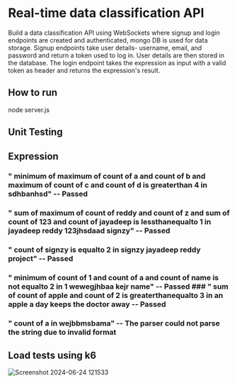 # Real-time data classification API
Build a data classification API using WebSockets where signup and login endpoints are created and authenticated, mongo DB is used for data storage.
Signup endpoints take user details- username, email, and password and return a token used to log in.
User details are then stored in the database.
The login endpoint takes the expression as input with a valid token as header and returns the expression's result.
## How to run
node server.js
## Unit Testing
## Expression                                                                                                                                                  
### " minimum of maximum of count of a and count of b and maximum of count of c and count of d is greaterthan 4 in sdhbanhsd"                                   -- Passed
### " sum of maximum of count of reddy and count of z and sum of count of 123 and count of jayadeep is lessthanequalto 1 in jayadeep reddy 123jhsdaad signzy"   --  Passed
### " count of signzy is equalto 2 in signzy jayadeep reddy project"                                                                                            --  Passed
### " minimum of count of 1 and count of a and count of name is not equalto 2 in 1 wewegjhbaa kejr name"                                                        --  Passed      ### " sum of count of apple and count of 2 is greaterthanequalto 3 in an apple a day keeps the doctor away                                                      -- Passed
### " count of a in wejbbmsbama"                                                                                         -- The parser could not parse the string due to invalid format

## Load tests using k6
![Screenshot 2024-06-24 121533](https://github.com/Jayadeepreddy-cyber/real-time-data-classification-api/assets/61975079/29fe3bd8-7757-4025-a767-856c32bb5749)
